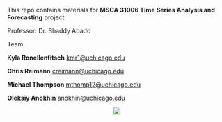 This repo contains materials for **MSCA 31006 Time Series Analysis and Forecasting** project.

Professor: Dr. Shaddy Abado

Team:

**Kyla Ronellenfitsch** [kmr1@uchicago.edu](kmr1@uchicago.edu)

**Chris Reimann** [creimann@uchicago.edu](creimann@uchicago.edu)

**Michael Thompson** [mthomp12@uchicago.edu](mthomp12@uchicago.edu)

**Oleksiy Anokhin** [anokhin@uchicago.edu](anokhin@uchicago.edu)

<center>

![](https://imagizer.imageshack.com/img923/7617/bIomdp.png)

</center>

